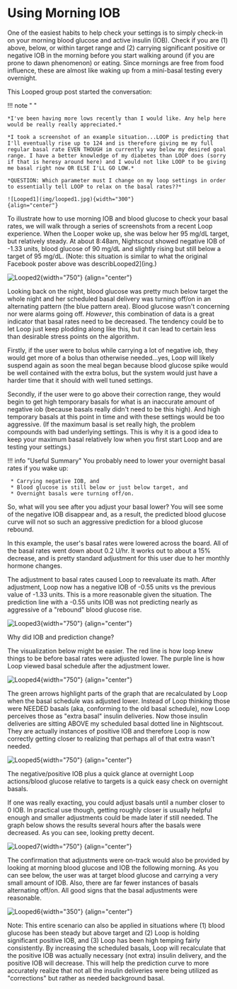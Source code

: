 # Using Morning IOB

One of the easiest habits to help check your settings is to simply check-in on your morning blood glucose and active insulin (IOB). Check if you are (1) above, below, or within target range and (2) carrying significant positive or negative IOB in the morning before you start walking around (if you are prone to dawn phenomenon) or eating. Since mornings are free from food influence, these are almost like waking up from a mini-basal testing every overnight. 

This Looped group post started the conversation:

!!! note " "

    *I've been having more lows recently than I would like. Any help here would be really really appreciated.*
    
    *I took a screenshot of an example situation...LOOP is predicting that I'll eventually rise up to 124 and is therefore giving me my full regular basal rate EVEN THOUGH im currently way below my desired goal range. I have a better knowledge of my diabetes than LOOP does (sorry if that is heresy around here) and I would not like LOOP to be giving me basal right now OR ELSE I'LL GO LOW.*

    *QUESTION: Which parameter must I change on my loop settings in order to essentially tell LOOP to relax on the basal rates??*
    
    ![Looped1](img/looped1.jpg){width="300"}
    {align="center"}

To illustrate how to use morning IOB and blood glucose to check your basal rates, we will walk through a series of screenshots from a recent Loop experience. When the Looper woke up, she was below her 95 mg/dL target, but relatively steady. At about 8:48am, Nightscout showed negative IOB of -1.33 units, blood glucose of 90 mg/dL and slightly rising but still below a target of 95 mg/dL. (Note: this situation is similar to what the original Facebook poster above was describLooped2](ing.)

![Looped2](../img/looped2.jpg){width="750"}
{align="center"}

Looking back on the night, blood glucose was pretty much below target the whole night and her scheduled basal delivery was turning off/on in an alternating pattern (the blue pattern area). Blood glucose wasn't concerning nor were alarms going off. *However*, this combination of data is a great indicator that basal rates need to be decreased. The tendency could be to let Loop just keep plodding along like this, but it can lead to certain less than desirable stress points on the algorithm.

Firstly, if the user were to bolus while carrying a lot of negative iob, they would get more of a bolus than otherwise needed...yes, Loop will likely suspend again as soon the meal began because blood glucose spike would be well contained with the extra bolus, but the system would just have a harder time that it should with well tuned settings. 

Secondly, if the user were to go above their correction range, they would begin to get high temporary basals for what is an inaccurate amount of negative iob (because basals really didn't need to be this high). And high temporary basals at this point in time and with these settings would be too aggressive. (If the maximum basal is set really high, the problem compounds with bad underlying settings. This is why it is a good idea to keep your maximum basal relatively low when you first start Loop and are testing your settings.)

!!! info "Useful Summary"
    You probably need to lower your overnight basal rates if you wake up:
    
     * Carrying negative IOB, and
     * Blood glucose is still below or just below target, and
     * Overnight basals were turning off/on.

So, what will you see after you adjust your basal lower? You will see some of the negative IOB disappear and, as a result, the predicted blood glucose curve will not so such an aggressive prediction for a blood glucose rebound.

In this example,  the user's basal rates were lowered across the board. All of the basal rates went down about 0.2 U/hr. It works out to about a 15% decrease, and is pretty standard adjustment for this user due to her monthly hormone changes.

The adjustment to basal rates caused Loop to reevaluate its math. After adjustment, Loop now has a negative IOB of -0.55 units vs the previous value of -1.33 units. This is a more reasonable given the situation. The prediction line with a -0.55 units IOB was not predicting nearly as aggressive of a "rebound" blood glucose rise.

![Looped3](../img/looped3.jpg){width="750"}
{align="center"}

Why did IOB and prediction change?

The visualization below might be easier. The red line is how loop knew things to be before basal rates were adjusted lower. The purple line is how Loop viewed basal schedule after the adjustment lower.

![Looped4](../img/looped4.jpg){width="750"}
{align="center"}

The green arrows highlight parts of the graph that are recalculated by Loop when the basal schedule was adjusted lower. Instead of Loop thinking those were NEEDED basals (aka, conforming to the old basal schedule), now Loop perceives those as "extra basal" insulin deliveries. Now those insulin deliveries are sitting ABOVE my scheduled basal dotted line in Nightscout. They are actually instances of positive IOB and therefore Loop is now correctly getting closer to realizing that perhaps all of that extra wasn't needed.

![Looped5](../img/looped5.jpg){width="750"}
{align="center"}

The negative/positive IOB plus a quick glance at overnight Loop actions/blood glucose relative to targets is a quick easy check on overnight basals.

If one was really exacting, you could adjust basals until a number closer to 0 IOB. In practical use though, getting roughly closer is usually helpful enough and smaller adjustments could be made later if still needed. The graph below shows the results several hours after the basals were decreased.  As you can see, looking pretty decent.

![Looped7](../img/looped7.jpg){width="750"}
{align="center"}

The confirmation that adjustments were on-track would also be provided by looking at morning blood glucose and IOB the following morning. As you can see below, the user was at target blood glucose and carrying a very small amount of IOB. Also, there are far fewer instances of basals alternating off/on. All good signs that the basal adjustments were reasonable.

![Looped6](../img/looped6.jpg){width="350"}
{align="center"}


Note: This entire scenario can also be applied in situations where (1) blood glucose has been steady but above target and (2) Loop is holding significant positive IOB, and (3) Loop has been high temping fairly consistently.  By increasing the scheduled basals, Loop will recalculate that the positive IOB was actually necessary (not extra) insulin delivery, and the positive IOB will decrease.  This will help the prediction curve to more accurately realize that not all the insulin deliveries were being utilized as "corrections" but rather as needed background basal.

